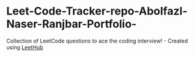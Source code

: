 # Leet-Code-Tracker-repo-Abolfazl-Naser-Ranjbar-Portfolio-
Collection of LeetCode questions to ace the coding interview! - Created using [LeetHub](https://github.com/QasimWani/LeetHub)
